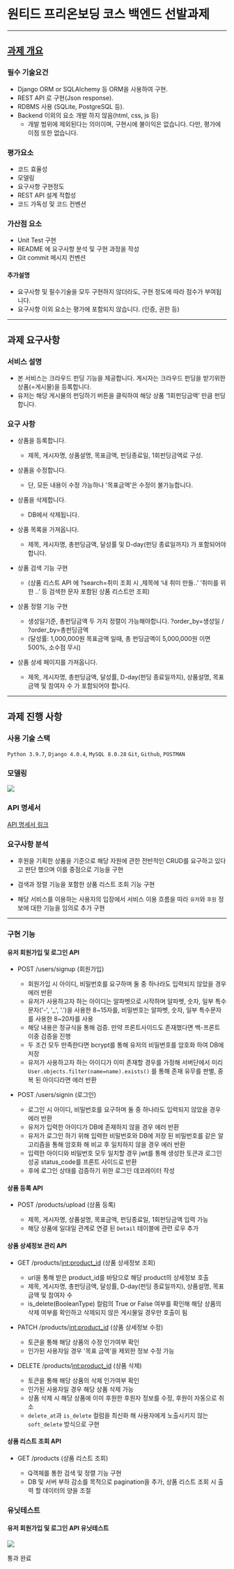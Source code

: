 # 원티드 프리온보딩 코스 백엔드 선발과제

***

## [과제 개요](https://docs.google.com/document/d/1Wu429EZ9tR72ITb5u_5wCfw8s5_U_07a01rWEFZiKyQ/edit)

### 필수 기술요건

* Django ORM or SQLAlchemy 등 ORM을 사용하여 구현.
* REST API 로 구현(Json response).
* RDBMS 사용 (SQLite, PostgreSQL 등).
* Backend 이외의 요소 개발 하지 않음(html, css, js 등)
  * 개발 범위에 제외된다는 의미이며, 구현시에 불이익은 없습니다. 다만, 평가에 이점 또한 없습니다.
  
### 평가요소

* 코드 효율성
* 모델링
* 요구사항 구현정도
* REST API 설계 적합성
* 코드 가독성 및 코드 컨벤션

### 가산점 요소

* Unit Test 구현
* README 에 요구사항 분석 및 구현 과정을 작성
* Git commit 메시지 컨벤션

#### 추가설명

* 요구사항 및 필수기술을 모두 구현하지 않더라도, 구현 정도에 따라 점수가 부여됩니다.
* 요구사항 이외 요소는 평가에 포함되지 않습니다. (인증, 권한 등)

***

## 과제 요구사항

### 서비스 설명

* 본 서비스는 크라우드 펀딩 기능을 제공합니다. 게시자는 크라우드 펀딩을 받기위한 상품(=게시물)을 등록합니다.
* 유저는 해당 게시물의 펀딩하기 버튼을 클릭하여 해당 상품 ‘1회펀딩금액’ 만큼 펀딩합니다.

### 요구 사항

* 상품을 등록합니다.
  * 제목, 게시자명, 상품설명, 목표금액, 펀딩종료일, 1회펀딩금액로 구성.

* 상품을 수정합니다.
  * 단, 모든 내용이 수정 가능하나 '목표금액'은 수정이 불가능합니다.

* 상품을 삭제합니다.
  * DB에서 삭제됩니다.

* 상품 목록을 가져옵니다.
  * 제목, 게시자명, 총펀딩금액, 달성률 및 D-day(펀딩 종료일까지) 가 포함되어야 합니다.

* 상품 검색 기능 구현
  * (상품 리스트 API 에 ?search=취미 조회 시 ,제목에  ‘내 취미 만들..’  ‘취미를 위한 ..’ 등 검색한 문자 포함된 상품 리스트만 조회)
* 상품 정렬 기능 구현
  * 생성일기준, 총펀딩금액 두 가지 정렬이 가능해야합니다. 
 ?order_by=생성일 / ?order_by=총펀딩금액
  * (달성률: 1,000,000원 목표금액 일때,  총 펀딩금액이 5,000,000원 이면 500%, 소수점 무시)

* 상품 상세 페이지를 가져옵니다.
  * 제목, 게시자명, 총펀딩금액, 달성률, D-day(펀딩 종료일까지), 상품설명, 목표금액  및 참여자 수 가 포함되어야 합니다.

***

## 과제 진행 사항

### 사용 기술 스택

`Python 3.9.7`, `Django 4.0.4`, `MySQL 8.0.28`
`Git`, `Github`, `POSTMAN`

### 모델링

![](https://velog.velcdn.com/images/gshduet/post/2543c872-82cb-494e-84fa-30b0837d7cde/image.png)

### API 명세서

[API 명세서 링크](https://documenter.getpostman.com/view/18212355/Uyr5oJw6#904caa8b-f202-4f3b-9a5d-a08346a6c2b2)

### 요구사항 분석

* 후원을 기획한 상품을 기준으로 해당 자원에 관한 전반적인 CRUD를 요구하고 있다고 판단 했으며 이를 중점으로 기능을 구현

* 검색과 정렬 기능을 포함한 상품 리스트 조회 기능 구현

* 해당 서비스를 이용하는 사용자의 입장에서 서비스 이용 흐름을 따라 `유저`와 `후원` 정보에 대한 기능을 임의로 추가 구현

*** 

### 구현 기능

#### 유저 회원가입 및 로그인 API

* POST /users/signup (회원가입)

  * 회원가입 시 아이디, 비밀번호를 요구하며 둘 중 하나라도 입력되지 않았을 경우 에러 반환
  * 유저가 사용하고자 하는 아이디는 알파벳으로 시작하며 알파벳, 숫자, 일부 특수문자('-', '_', '.')을 사용한 8\~15자를, 비밀번호는 알파벳, 숫자, 일부 특수문자를 사용한 8\~20자를 사용
  * 해당 내용은 정규식을 통해 검증. 만약 프론트사이드도 존재했다면 백-프론트 이중 검증을 진행
  * 두 조건 모두 만족한다면 bcrypt를 통해 유저의 비밀번호를 암호화 하여 DB에 저장
  * 유저가 사용하고자 하는 아이디가 이미 존재할 경우를 가정해 서버단에서 미리 `User.objects.filter(name=name).exists()` 를 통해 존재 유무를 판별, 중복 된 아이디라면 에러 반환
  
* POST /users/signin (로그인)

  * 로그인 시 아이디, 비밀번호를 요구하며 둘 중 하나라도 입력되지 않았을 경우 에러 반환
  * 유저가 입력한 아이디가 DB에 존재하지 않을 경우 에러 반환
  * 유저가 로그인 하기 위해 입력한 비밀번호와 DB에 저장 된 비밀번호를 같은 알고리즘을 통해 암호화 해 비교 후 일치하지 않을 경우 에러 반환
  * 입력한 아이디와 비밀번호 모두 일치할 경우 jwt를 통해 생성한 토큰과 로그인 성공 status_code를 프론트 사이드로 반환
  * 후에 로그인 상태를 검증하기 위한 로그인 데코레이터 작성

#### 상품 등록 API

* POST /products/upload (상품 등록)

  * 제목, 게시자명, 상품설명, 목표금액, 펀딩종료일, 1회펀딩금액 입력 가능
  * 해당 상품에 일대일 관계로 연결 된 `Detail` 테이블에 관련 로우 추가
  
#### 상품 상세정보 관리 API

* GET /products/<int:product_id> (상품 상세정보 조회)

  * url을 통해 받은 product_id를 바탕으로 해당 product의 상세정보 호출
  * 제목, 게시자명, 총펀딩금액, 달성률, D-day(펀딩 종료일까지), 상품설명, 목표금액  및 참여자 수
  * is_delete(BooleanType) 컬럼의 True or False 여부를 확인해 해당 상품의 삭제 여부를 확인하고 삭제되지 않은 게시물일 경우만 호출이 됨
  
* PATCH /products/<int:product_id> (상품 상세정보 수정)

  * 토큰을 통해 해당 상품의 수정 인가여부 확인
  * 인가된 사용자일 경우 '목표 금액'을 제외한 정보 수정 가능
  
* DELETE /products/<int:product_id> (상품 삭제)

  * 토큰을 통해 해당 상품의 삭제 인가여부 확인
  * 인가된 사용자일 경우 해당 상품 삭제 가능
  * 상품 삭제 시 해당 상품에 이미 후원한 후원자 정보를 수정, 후원이 자동으로 취소
  * `delete_at`과 `is_delete` 컬럼을 최신화 해 사용자에게 노출시키지 않는 `soft_delete` 방식으로 구현
  
#### 상품 리스트 조회 API

* GET /products (상품 리스트 조회)

  * Q객체를 통한 검색 및 정렬 기능 구현
  * DB 및 서버 부하 감소를 목적으로 pagination을 추가, 상품 리스트 조회 시 출력 할 데이터의 양을 조절 
  
### 유닛테스트

#### 유저 회원가입 및 로그인 API 유닛테스트

![](https://velog.velcdn.com/images/gshduet/post/e0f0440b-754f-49f4-903b-3b68d54822e2/image.png)

통과 완료
